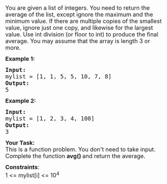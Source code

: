 <div class="problems_problem_content__Xm_eO"><p><span style="font-size:18px">You are given a list of integers. You need to return the average of the list, except ignore the maximum and the minimum value. If there are multiple copies of the smallest value, ignore just one copy, and likewise for the largest value. Use int division (or floor to int) to produce the final average. You may assume that the array is length 3 or more. </span></p>

<p><span style="font-size:18px"><strong>Example 1:</strong></span></p>

<pre><span style="font-size:18px"><strong>Input:</strong>
mylist = [1, 1, 5, 5, 10, 7, 8]
<strong>Output:</strong>
5</span></pre>

<p><span style="font-size:18px"><strong>Example 2:</strong></span></p>

<pre><span style="font-size:18px"><strong>Input:</strong>
mylist = [1, 2, 3, 4, 100]
<strong>Output:</strong>
3</span></pre>

<p><span style="font-size:18px"><strong>Your Task:</strong><br>
This is a function problem. You don't need to take input. Complete the function <strong>avg()&nbsp;</strong>and return the average.</span></p>

<p><span style="font-size:18px"><strong>Constraints</strong>:<br>
1 &lt;= mylist[i]&nbsp;&lt;= 10<sup>4</sup></span></p>
</div>